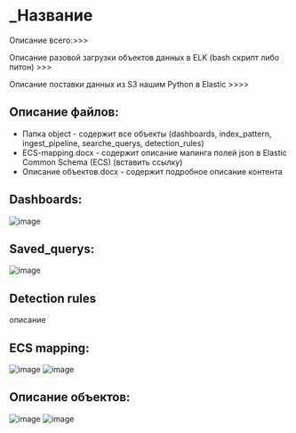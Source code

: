 # _Название
Описание всего:>>>


Описание разовой загрузки объектов данных в ELK (bash скрипт либо питон) >>>

Описание поставки данных из S3 нашим Python в Elastic >>>>





## Описание файлов:
- Папка object - содержит все объекты (dashboards, index_pattern, ingest_pipeline, searche_querys, detection_rules)
- ECS-mapping.docx - содержит описание мапинга полей json в Elastic Common Schema (ECS) (вставить ссылку)
- Описание объектов.docx - содержит подробное описание контента

## Dashboards:

![image](https://user-images.githubusercontent.com/85429798/125829594-3fab4999-e010-4bd8-86b0-20acdcfb69c9.png)

## Saved_querys:

![image](https://user-images.githubusercontent.com/85429798/125829729-15aae7f7-39b8-4aec-8286-357887c22532.png)

## Detection rules
описание

## ECS mapping:

![image](https://user-images.githubusercontent.com/85429798/125829841-2ba8b617-72fe-469f-afbb-23c123e6a4ba.png)
![image](https://user-images.githubusercontent.com/85429798/125829855-17e82a95-a9ca-4bc1-b0de-3303792caf25.png)

## Описание объектов:

![image](https://user-images.githubusercontent.com/85429798/125829924-c65013ca-c801-4de8-9aba-7b9da168dcec.png)
![image](https://user-images.githubusercontent.com/85429798/125829935-c71833c9-0013-4d52-9e66-b96cde65b9a5.png)
